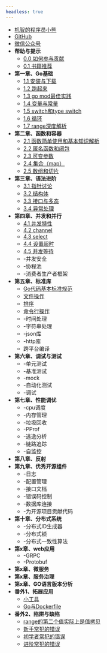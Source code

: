 ```yaml
---
headless: true
---
```


* [机智的程序员小熊](https://coding3min.com)
* [GitHub](https://github.com/minibear2333/)
* [微信公众号](qrcode)
* **帮助与提示**
    * [0.0 如何参与贡献](howToContribute)
    * [0.1 书籍推荐](books-share)
* **第一章、Go基础**
    * [1.1 安装与下载](1.base/1-1-install-download)
    * [1.2 跑起来](1.base/1-2-hello-world)
    * [1.3 go mod最佳实践](1.base/1-3-go-mod)
    * [1.4 变量与常量](1.base/1-4-variables)
    * [1.5 switch和type switch](1.base/1-5-switch和typeswitch)
    * [1.6 循环](1.base/1-6-for-range)
    * [1.7 range深度解析](1.base/1-7-range深度解析)
* **第二章、函数和容器**
    * [2.1 函数简单使用和基本知识解析](2.func-containers/2-1-func)
    * [2.2 匿名函数和闭包](2.func-containers/2-2-匿名函数和闭包)
    * [2.3 可变参数](2.func-containers/2-3-可变参数)
    * [2.4 集合（map）](2.func-containers/2-4-map)
    * [2.5 数组和切片](2.func-containers/2-5-数组和切片)
* **第三章、语法进阶**
    * [3.1 指针讨论](3.grammar-advancement/3-1-point)
    * [3.2 结构体](3.grammar-advancement/3-2-struct)
    * [3.3 接口与多态](3.grammar-advancement/3-3-接口与多态)
    * [3.4 异常处理](3.grammar-advancement/3-4-异常处理)
* **第四章、并发和并行**
    * [4.1 并发特性](4.concurrent/4-1-go语言中的并发特性)
    * [4.2 channel](4.concurrent/4-2-channel)
    * [4.3 select](4.concurrent/4-3-select)
    * [4.4 设置超时](4.concurrent/4-4-timeout)
    * [4.5 并发等待](4.concurrent/4-5-goroutine-wait)
    * -并发安全
    * -协程池
    * -消费者生产者框架
* **第五章、标准库**
    * [Go代码基本标准规范](番外.常用操作/Go代码基本标准规范)
    * [文件操作](番外.常用操作/Go文件操作大全)
    * [排序](番外.常用操作/切片排序sort包的使用)
    * [命令行操作](番外.常用操作/flag包读取命令行配置)
    * -时间处理
    * -字符串处理
    * -json库
    * -http库
    * 跨平台编译
* **第六章、调试与测试**
    * -单元测试
    * -基准测试
    * -mock
    * -自动化测试
    * -调试
* **第七章、性能调优**
    * -cpu调度
    * -内存管理
    * -垃圾回收
    * -PProf
    * -逃逸分析
    * -链路追踪
    * -自监控
* **第八章、反射**
* **第九章、优秀开源组件**
    * -日志
    * -配置管理
    * -接口文档
    * -错误码控制
    * -数据库连接
    * -为开源项目贡献代码
* **第十章、分布式系统**
    * -分布式ID生成器
    * -分布式锁
    * -分布式一致性算法
* **第x章、web应用**
    * -GRPC
    * -Protobuf
* **第x章、微服务**
* **第x章、服务治理**
* **第x章、GO语言版本分析**
* **番外1、拓展应用**
    * [小工具](tools/README)
    * [Go与Dockerfile](番外.常用操作/Golang打镜像Dockerfile的写法)
* **番外2、陷阱与缺陷**
    * [range的第二个值实际上是值拷贝](impossible/range/README)
    * [新手常犯的错误](impossible/新手常犯的错误)
    * [初学者常犯的错误](impossible/初学者常犯的错误)
    * [进阶常犯的错误](impossible/进阶常犯的错误)
